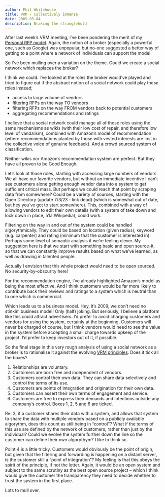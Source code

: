 ```yaml
---
author: Phil Whitehouse
title: VRM - Collectively immense
date: 2009-03-04
description: Braking the stranglehold
---
```

After last week’s VRM meeting, I’ve been pondering the merit of my [Personal RFP model](/posts/vrm/). Again, the notion of a broker (especially a powerful one, such as Google) was unpopular, but no-one suggested a better way of getting to a point where a network of individuals can support the model.

So I’ve been mulling over a variation on the theme. Could we create a social network which replaces the broker?

I think we could. I’ve looked at the roles the broker would’ve played and tried to figure out if the abstract notion of a social network could play these roles instead;

* access to large volume of vendors
* filtering RFPs on the way TO vendors
* filtering RFPs on the way FROM vendors back to potential customers
* aggregating recommendations and ratings

I believe that a social network could manage all of these roles using the same mechanisms as wikis (with their low cost of repair, and therefore low level of vandalism), combined with Amazon’s model of recommendation (where recommendations planted by those with vested interests are lost in the collective voice of genuine feedback). And a crowd sourced system of classification.

Neither wikis nor Amazon’s recommendation system are perfect. But they have all proven to be Good Enough.

Let’s look at those roles, starting with accessing large numbers of vendors. We all have our favorite vendors, but without an immediate incentive I can’t see customers alone getting enough vendor data into a system to get sufficient critical mass. But perhaps we could reach that point by scraping data from somewhere? Could be a variety of sources, starting with the Open Directory (update 7/3/23 - link dead) (which is somewhat out of date, but hey you’ve got to start somewhere). This, combined with a way of allowing vendors to edit their own details (with a system of take down and lock down in place, a’la Wikipedia), could work.

Filtering on the way in and out of the system could be handled algorythmically. They could be based on location (given radius), keyword (e.g. carpenter) and rating (minimum that the customer is interested in). Perhaps some level of semantic analysis if we’re feeling clever. My suggestion here is that we start with something basic and open source-it, so that we can constantly improve results based on what we’ve learned, as well as drawing in talented people.

Actually I envision that this whole project would need to be open sourced. No security-by-obscurity here!

For the recommendation engine, I’ve already highlighted Amazon’s model as being the most effective. And I think customers would be far more likely to contribute back their reviews and ratings to a system which is neutral than to one which is commercial.

Which leads us to a business model. Hey, it’s 2009, we don’t need no stinkin‘ business model! Only (half) joking. But seriously, I believe a platform like this could attract advertisers. I’d prefer to avoid charging customers and vendors for using the system, certainly at the beginning. Customers will never be charged of course, but I think vendors would need to see the value in the system before accepting a small charge towards upkeep of the project. I’d prefer to keep investors out of it, if possible.

So the final stage in this very rough analysis of using a social network as a broker is to rationalise it against the evolving [VRM principles](https://cyber.harvard.edu/projectvrm/Main_Page#VRM_Principles). Does it tick all the boxes?

1. Relationships are voluntary.
2. Customers are born free and independent of vendors.
3. Customers control their own data. They can share data selectively and control the terms of its use.
4. Customers are points of integration and origination for their own data.
5. Customers can assert their own terms of engagement and service.
6. Customers are free to express their demands and intentions outside any company’s control.
Boxes 1, 2, 5 and 6 are ticked.

Re: 3, if a customer shares their data with a system, and allows that system to share the data with multiple vendors based on a publicly available algorythm, does this count as still being in “control”? What if the terms of this use are defined by the network of customers, rather than just by the individual? Could we evolve the system further down the line so the customer can define their own algorythym? I like to think so.

Point 4 is a little tricky. Customers would obviously be the point of origin, but given that the filtering and forwarding is happening on a distant server, is the customer still a “point of integration”? My feeling is that this obeys the spirit of the principle, if not the letter. Again, it would be an open system and subject to the same scrutiny as the best open source project – which I think would give the customer the transparency they need to decide whether to trust the system in the first place.

Lots to mull over.
